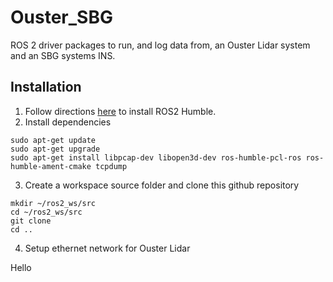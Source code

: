 # Ouster_SBG
ROS 2 driver packages to run, and log data from, an Ouster Lidar system and an SBG systems INS.

## Installation
1. Follow directions [here](https://docs.ros.org/en/humble/Installation.html) to install ROS2 Humble.
2. Install dependencies
```
sudo apt-get update
sudo apt-get upgrade
sudo apt-get install libpcap-dev libopen3d-dev ros-humble-pcl-ros ros-humble-ament-cmake tcpdump
```
3. Create a workspace source folder and clone this github repository
```
mkdir ~/ros2_ws/src
cd ~/ros2_ws/src
git clone
cd ..
```
4. Setup ethernet network for Ouster Lidar

Hello
